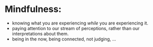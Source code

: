 # Mindfulness:

* knowing what you are experiencing *while* you are experiencing it.
* paying attention to our stream of perceptions, rather than our interpretations about them.
* being in the now, being connected, not judging, ...
